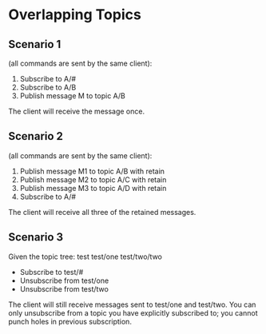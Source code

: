 # Overlapping Topics

## Scenario 1

(all commands are sent by the same client):
 1.  Subscribe to A/#
 2.  Subscribe to A/B
 3.  Publish message M to topic A/B

The client will receive the message once.

## Scenario 2

(all commands are sent by the same client):
 1.  Publish message M1 to topic A/B with retain
 2.  Publish message M2 to topic A/C with retain
 3.  Publish message M3 to topic A/D with retain
 4.  Subscribe to A/#

The client will receive all three of the retained messages.

## Scenario 3

Given the topic tree: 
   test
   test/one 
   test/two/two

   - Subscribe to test/#
   - Unsubscribe from test/one
   - Unsubscribe from test/two

The client will still receive messages sent to test/one and test/two. You can only unsubscribe from a topic you have explicitly subscribed to; you cannot punch holes in previous subscription.

